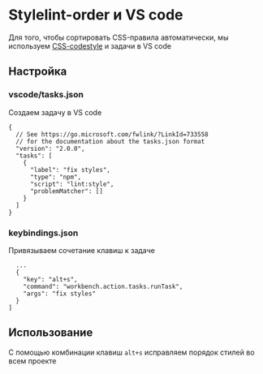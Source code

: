 # Stylelint-order и VS code

Для того, чтобы сортировать CSS-правила автоматически, мы используем [CSS-codestyle](https://github.com/breadhead/office/blob/master/code/css.md) и задачи в VS code

## Настройка

### vscode/tasks.json

Создаем задачу в VS code 

```
{
  // See https://go.microsoft.com/fwlink/?LinkId=733558
  // for the documentation about the tasks.json format
  "version": "2.0.0",
  "tasks": [
    {
      "label": "fix styles",
      "type": "npm",
      "script": "lint:style",
      "problemMatcher": []
    }
  ]
} 
```

### keybindings.json

Привязываем сочетание клавиш к задаче

```[
  ...
  {
    "key": "alt+s",
    "command": "workbench.action.tasks.runTask",
    "args": "fix styles"
  }
]
```


## Использование

С помощью комбинации клавиш  ```alt+s``` исправляем порядок стилей во всем проекте
